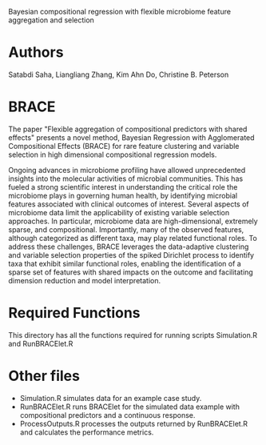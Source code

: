 Bayesian compositional regression with flexible microbiome feature aggregation and selection
# Authors
Satabdi Saha, Liangliang Zhang, Kim Ahn Do, Christine B. Peterson
# BRACE
The paper "Flexible aggregation of compositional predictors with shared effects" presents a novel method, Bayesian Regression with Agglomerated Compositional Effects (BRACE) for rare feature clustering and variable selection in high dimensional compositional regression models. 

Ongoing advances in microbiome profiling have allowed unprecedented insights into the molecular activities of microbial communities. This has fueled a strong scientific interest in understanding the critical role the microbiome plays in governing human health, by identifying microbial features associated with clinical outcomes of interest. Several aspects of microbiome data limit the applicability of existing variable selection approaches. In particular, microbiome data are high-dimensional, extremely sparse, and compositional. Importantly, many of the observed features, although categorized as different taxa, may play related functional roles. To address these challenges, BRACE leverages the data-adaptive clustering and variable selection properties of the spiked Dirichlet process to identify taxa that exhibit similar functional roles, enabling the identification of a sparse set of features with shared impacts on the outcome and facilitating dimension reduction and model interpretation.

# Required Functions
This directory has all the functions required for running scripts Simulation.R and RunBRACElet.R

# Other files
* Simulation.R simulates data for an example case study.
* RunBRACElet.R runs BRACElet for the simulated data example with compositional predictors and a continuous response.
* ProcessOutputs.R processes the outputs returned by RunBRACElet.R and calculates the performance metrics.


